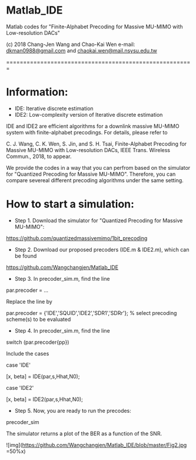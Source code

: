 # Matlab_IDE

Matlab codes for "Finite-Alphabet Precoding for Massive MU-MIMO with Low-resolution DACs"

(c) 2018 Chang-Jen Wang and Chao-Kai Wen e-mail: dkman0988@gmail.com and chaokai.wen@mail.nsysu.edu.tw

=======================================================

# Information:

- IDE: Iterative discrete estimation
- IDE2: Low-complexity version of Iterative discrete estimation

IDE and IDE2 are efficient algorithms for a downlink massive MU-MIMO system with finite-alphabet precodings. For details, please refer to 

C. J. Wang, C. K. Wen, S. Jin, and S. H. Tsai, Finite-Alphabet Precoding for Massive MU-MIMO with Low-resolution DACs, IEEE Trans. Wireless Commun., 2018, to appear.

We provide the codes in a way that you can perfrom based on the simulator for "Quantized Precoding for Massive MU-MIMO". Therefore, you can compare severeal different precoding algorithms under the same setting.


# How to start a simulation:

- Step 1. Download the simulator for "Quantized Precoding for Massive MU-MIMO":

https://github.com/quantizedmassivemimo/1bit_precoding

- Step 2. Download our proposed precoders (IDE.m & IDE2.m), which can be found

https://github.com/Wangchangjen/Matlab_IDE

- Step 3. In precoder_sim.m, find the line 

par.precoder = … 

Replace the line by

par.precoder = {'IDE','SQUID','IDE2','SDR1','SDRr'}; % select precoding scheme(s) to be evaluated

- Step 4. In precoder_sim.m, find the line

switch (par.precoder{pp}) 

Include the cases

case 'IDE'

[x, beta] = IDE(par,s,Hhat,N0);

case 'IDE2'

[x, beta] = IDE2(par,s,Hhat,N0);

- Step 5. Now, you are ready to run the precodes:

precoder_sim

The simulator returns a plot of the BER as a function of the SNR.

![img](https://github.com/Wangchangjen/Matlab_IDE/blob/master/Fig2.jpg =50%x)

